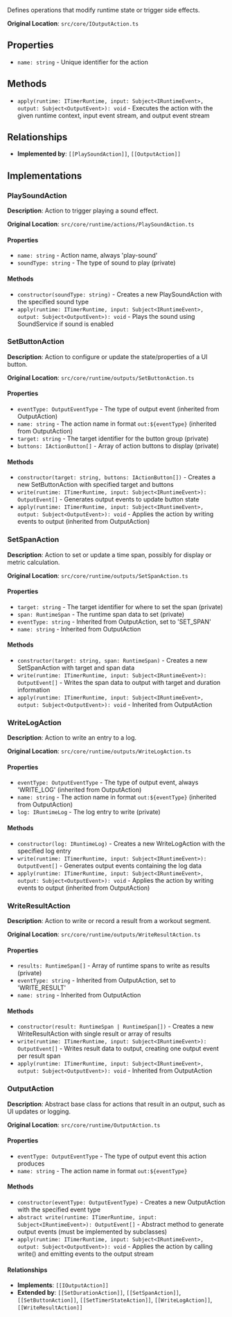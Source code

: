 Defines operations that modify runtime state or trigger side effects.

**Original Location**: `src/core/IOutputAction.ts`

## Properties

*   `name: string` - Unique identifier for the action

## Methods

*   `apply(runtime: ITimerRuntime, input: Subject<IRuntimeEvent>, output: Subject<OutputEvent>): void` - Executes the action with the given runtime context, input event stream, and output event stream

## Relationships
*   **Implemented by**: `[[PlaySoundAction]]`, `[[OutputAction]]`

## Implementations

### PlaySoundAction

**Description**: Action to trigger playing a sound effect.

**Original Location**: `src/core/runtime/actions/PlaySoundAction.ts`

#### Properties

*   `name: string` - Action name, always 'play-sound'
*   `soundType: string` - The type of sound to play (private)

#### Methods

*   `constructor(soundType: string)` - Creates a new PlaySoundAction with the specified sound type
*   `apply(runtime: ITimerRuntime, input: Subject<IRuntimeEvent>, output: Subject<OutputEvent>): void` - Plays the sound using SoundService if sound is enabled

### SetButtonAction

**Description**: Action to configure or update the state/properties of a UI button.

**Original Location**: `src/core/runtime/outputs/SetButtonAction.ts`

#### Properties

*   `eventType: OutputEventType` - The type of output event (inherited from OutputAction)
*   `name: string` - The action name in format `out:${eventType}` (inherited from OutputAction)
*   `target: string` - The target identifier for the button group (private)
*   `buttons: IActionButton[]` - Array of action buttons to display (private)

#### Methods

*   `constructor(target: string, buttons: IActionButton[])` - Creates a new SetButtonAction with specified target and buttons
*   `write(runtime: ITimerRuntime, input: Subject<IRuntimeEvent>): OutputEvent[]` - Generates output events to update button state
*   `apply(runtime: ITimerRuntime, input: Subject<IRuntimeEvent>, output: Subject<OutputEvent>): void` - Applies the action by writing events to output (inherited from OutputAction)

### SetSpanAction

**Description**: Action to set or update a time span, possibly for display or metric calculation.

**Original Location**: `src/core/runtime/outputs/SetSpanAction.ts`

#### Properties

*   `target: string` - The target identifier for where to set the span (private)
*   `span: RuntimeSpan` - The runtime span data to set (private)
*   `eventType: string` - Inherited from OutputAction, set to 'SET_SPAN'
*   `name: string` - Inherited from OutputAction

#### Methods

*   `constructor(target: string, span: RuntimeSpan)` - Creates a new SetSpanAction with target and span data
*   `write(runtime: ITimerRuntime, input: Subject<IRuntimeEvent>): OutputEvent[]` - Writes the span data to output with target and duration information
*   `apply(runtime: ITimerRuntime, input: Subject<IRuntimeEvent>, output: Subject<OutputEvent>): void` - Inherited from OutputAction

### WriteLogAction

**Description**: Action to write an entry to a log.

**Original Location**: `src/core/runtime/outputs/WriteLogAction.ts`

#### Properties

*   `eventType: OutputEventType` - The type of output event, always 'WRITE_LOG' (inherited from OutputAction)
*   `name: string` - The action name in format `out:${eventType}` (inherited from OutputAction)
*   `log: IRuntimeLog` - The log entry to write (private)

#### Methods

*   `constructor(log: IRuntimeLog)` - Creates a new WriteLogAction with the specified log entry
*   `write(runtime: ITimerRuntime, input: Subject<IRuntimeEvent>): OutputEvent[]` - Generates output events containing the log data
*   `apply(runtime: ITimerRuntime, input: Subject<IRuntimeEvent>, output: Subject<OutputEvent>): void` - Applies the action by writing events to output (inherited from OutputAction)

### WriteResultAction

**Description**: Action to write or record a result from a workout segment.

**Original Location**: `src/core/runtime/outputs/WriteResultAction.ts`

#### Properties

*   `results: RuntimeSpan[]` - Array of runtime spans to write as results (private)
*   `eventType: string` - Inherited from OutputAction, set to 'WRITE_RESULT'
*   `name: string` - Inherited from OutputAction

#### Methods

*   `constructor(result: RuntimeSpan | RuntimeSpan[])` - Creates a new WriteResultAction with single result or array of results
*   `write(runtime: ITimerRuntime, input: Subject<IRuntimeEvent>): OutputEvent[]` - Writes result data to output, creating one output event per result span
*   `apply(runtime: ITimerRuntime, input: Subject<IRuntimeEvent>, output: Subject<OutputEvent>): void` - Inherited from OutputAction

### OutputAction

<!-- filepath: x:\\wod-wiki\\docs\\Interfaces\\OutputAction.md -->
**Description**: Abstract base class for actions that result in an output, such as UI updates or logging.

**Original Location**: `src/core/runtime/OutputAction.ts`

#### Properties

*   `eventType: OutputEventType` - The type of output event this action produces
*   `name: string` - The action name in format `out:${eventType}`

#### Methods

*   `constructor(eventType: OutputEventType)` - Creates a new OutputAction with the specified event type
*   `abstract write(runtime: ITimerRuntime, input: Subject<IRuntimeEvent>): OutputEvent[]` - Abstract method to generate output events (must be implemented by subclasses)
*   `apply(runtime: ITimerRuntime, input: Subject<IRuntimeEvent>, output: Subject<OutputEvent>): void` - Applies the action by calling write() and emitting events to the output stream

#### Relationships
*   **Implements**: `[[IOutputAction]]`
*   **Extended by**: `[[SetDurationAction]]`, `[[SetSpanAction]]`, `[[SetButtonAction]]`, `[[SetTimerStateAction]]`, `[[WriteLogAction]]`, `[[WriteResultAction]]`
